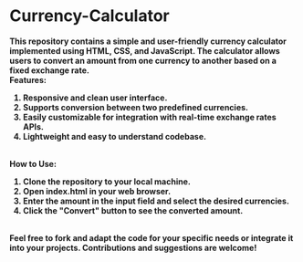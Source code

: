 # Currency-Calculator
<b>
This repository contains a simple and user-friendly currency calculator implemented using <b>HTML, CSS, and JavaScript<b>. The calculator allows users to convert an amount from one currency to another based on a fixed exchange rate.

</br>
<b>Features:<b>
</br>

1. Responsive and clean user interface.
2. Supports conversion between two predefined currencies.
3. Easily customizable for integration with real-time exchange rates APIs.
4. Lightweight and easy to understand codebase.

<br>
<b>How to Use:<b>
<br>

1. Clone the repository to your local machine.
2. Open index.html in your web browser.
3. Enter the amount in the input field and select the desired currencies.
4. Click the "Convert" button to see the converted amount.
<br>
Feel free to fork and adapt the code for your specific needs or integrate it into your projects. Contributions and suggestions are welcome!
